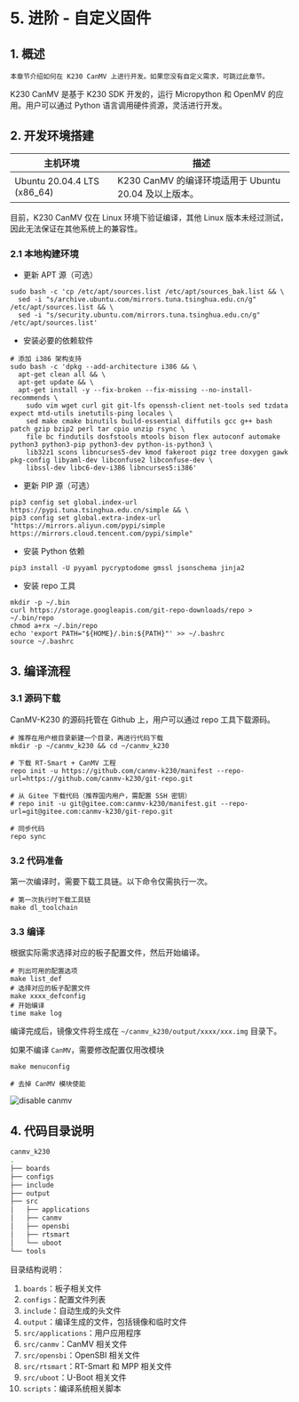 # 5. 进阶 - 自定义固件

## 1. 概述

```{note}
本章节介绍如何在 K230 CanMV 上进行开发。如果您没有自定义需求，可跳过此章节。
```

K230 CanMV 是基于 K230 SDK 开发的，运行 Micropython 和 OpenMV 的应用。用户可以通过 Python 语言调用硬件资源，灵活进行开发。

## 2. 开发环境搭建

| 主机环境          | 描述                                |
| ----------------- | ----------------------------------- |
| Ubuntu 20.04.4 LTS (x86_64) | K230 CanMV 的编译环境适用于 Ubuntu 20.04 及以上版本。 |

目前，K230 CanMV 仅在 Linux 环境下验证编译，其他 Linux 版本未经过测试，因此无法保证在其他系统上的兼容性。

### 2.1 本地构建环境

- 更新 APT 源（可选）

```shell
sudo bash -c 'cp /etc/apt/sources.list /etc/apt/sources_bak.list && \
  sed -i "s/archive.ubuntu.com/mirrors.tuna.tsinghua.edu.cn/g" /etc/apt/sources.list && \
  sed -i "s/security.ubuntu.com/mirrors.tuna.tsinghua.edu.cn/g" /etc/apt/sources.list'
```

- 安装必要的依赖软件

```shell
# 添加 i386 架构支持
sudo bash -c 'dpkg --add-architecture i386 && \
  apt-get clean all && \
  apt-get update && \
  apt-get install -y --fix-broken --fix-missing --no-install-recommends \
    sudo vim wget curl git git-lfs openssh-client net-tools sed tzdata expect mtd-utils inetutils-ping locales \
    sed make cmake binutils build-essential diffutils gcc g++ bash patch gzip bzip2 perl tar cpio unzip rsync \
    file bc findutils dosfstools mtools bison flex autoconf automake python3 python3-pip python3-dev python-is-python3 \
    lib32z1 scons libncurses5-dev kmod fakeroot pigz tree doxygen gawk pkg-config libyaml-dev libconfuse2 libconfuse-dev \
    libssl-dev libc6-dev-i386 libncurses5:i386'
```

- 更新 PIP 源（可选）

```shell
pip3 config set global.index-url https://pypi.tuna.tsinghua.edu.cn/simple && \
pip3 config set global.extra-index-url "https://mirrors.aliyun.com/pypi/simple https://mirrors.cloud.tencent.com/pypi/simple"
```

- 安装 Python 依赖

```shell
pip3 install -U pyyaml pycryptodome gmssl jsonschema jinja2
```

- 安装 repo 工具

```shell
mkdir -p ~/.bin
curl https://storage.googleapis.com/git-repo-downloads/repo > ~/.bin/repo
chmod a+rx ~/.bin/repo
echo 'export PATH="${HOME}/.bin:${PATH}"' >> ~/.bashrc
source ~/.bashrc
```

## 3. 编译流程

### 3.1 源码下载

CanMV-K230 的源码托管在 Github 上，用户可以通过 repo 工具下载源码。

```shell
# 推荐在用户根目录新建一个目录，再进行代码下载
mkdir -p ~/canmv_k230 && cd ~/canmv_k230

# 下载 RT-Smart + CanMV 工程
repo init -u https://github.com/canmv-k230/manifest --repo-url=https://github.com/canmv-k230/git-repo.git

# 从 Gitee 下载代码（推荐国内用户，需配置 SSH 密钥）
# repo init -u git@gitee.com:canmv-k230/manifest.git --repo-url=git@gitee.com:canmv-k230/git-repo.git

# 同步代码
repo sync
```

### 3.2 代码准备

第一次编译时，需要下载工具链。以下命令仅需执行一次。

```shell
# 第一次执行时下载工具链
make dl_toolchain
```

### 3.3 编译

根据实际需求选择对应的板子配置文件，然后开始编译。

```shell
# 列出可用的配置选项
make list_def
# 选择对应的板子配置文件
make xxxx_defconfig
# 开始编译
time make log
```

编译完成后，镜像文件将生成在 `~/canmv_k230/output/xxxx/xxx.img` 目录下。

如果不编译 `CanMV`，需要修改配置仅用改模块

```shell
make menuconfig

# 去掉 CanMV 模块使能
```

![disable canmv](https://www.kendryte.com/api/post/attachment?id=440)

## 4. 代码目录说明

```sh
canmv_k230
.
├── boards
├── configs
├── include
├── output
├── src
│   ├── applications
│   ├── canmv
│   ├── opensbi
│   ├── rtsmart
│   └── uboot
└── tools
```

目录结构说明：

1. `boards`：板子相关文件
1. `configs`：配置文件列表
1. `include`：自动生成的头文件
1. `output`：编译生成的文件，包括镜像和临时文件
1. `src/applications`：用户应用程序
1. `src/canmv`：CanMV 相关文件
1. `src/opensbi`：OpenSBI 相关文件
1. `src/rtsmart`：RT-Smart 和 MPP 相关文件
1. `src/uboot`：U-Boot 相关文件
1. `scripts`：编译系统相关脚本
